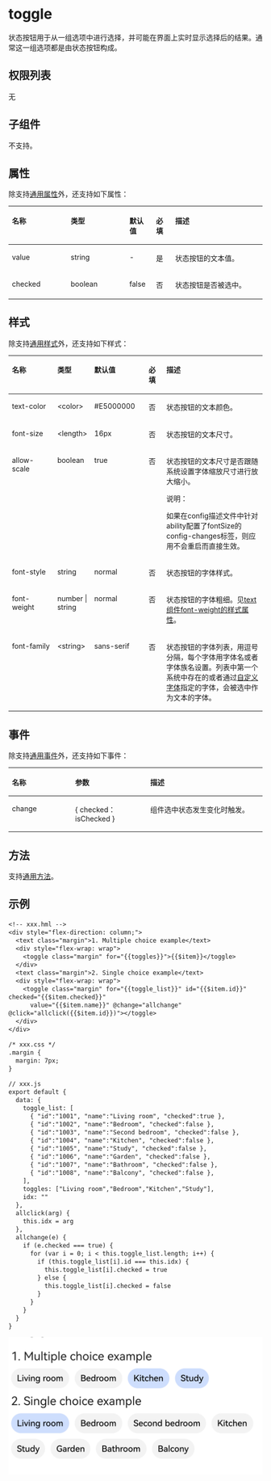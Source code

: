 # toggle<a name="ZH-CN_TOPIC_0000001127125082"></a>

状态按钮用于从一组选项中进行选择，并可能在界面上实时显示选择后的结果。通常这一组选项都是由状态按钮构成。

## 权限列表<a name="section11257113618419"></a>

无

## 子组件<a name="section9288143101012"></a>

不支持。

## 属性<a name="section2598341175212"></a>

除支持[通用属性](js-components-common-attributes.md)外，还支持如下属性：

<table><thead align="left"><tr><th class="cellrowborder" valign="top" width="23.119999999999997%" id="mcps1.1.6.1.1"><p>名称</p>
</th>
<th class="cellrowborder" valign="top" width="23.119999999999997%" id="mcps1.1.6.1.2"><p>类型</p>
</th>
<th class="cellrowborder" valign="top" width="10.48%" id="mcps1.1.6.1.3"><p>默认值</p>
</th>
<th class="cellrowborder" valign="top" width="7.5200000000000005%" id="mcps1.1.6.1.4"><p>必填</p>
</th>
<th class="cellrowborder" valign="top" width="35.76%" id="mcps1.1.6.1.5"><p>描述</p>
</th>
</tr>
</thead>
<tbody><tr><td class="cellrowborder" valign="top" width="23.119999999999997%" headers="mcps1.1.6.1.1 "><p>value</p>
</td>
<td class="cellrowborder" valign="top" width="23.119999999999997%" headers="mcps1.1.6.1.2 "><p>string</p>
</td>
<td class="cellrowborder" valign="top" width="10.48%" headers="mcps1.1.6.1.3 "><p>-</p>
</td>
<td class="cellrowborder" valign="top" width="7.5200000000000005%" headers="mcps1.1.6.1.4 "><p>是</p>
</td>
<td class="cellrowborder" valign="top" width="35.76%" headers="mcps1.1.6.1.5 "><p>状态按钮的文本值。</p>
</td>
</tr>
<tr><td class="cellrowborder" valign="top" width="23.119999999999997%" headers="mcps1.1.6.1.1 "><p>checked</p>
</td>
<td class="cellrowborder" valign="top" width="23.119999999999997%" headers="mcps1.1.6.1.2 "><p>boolean</p>
</td>
<td class="cellrowborder" valign="top" width="10.48%" headers="mcps1.1.6.1.3 "><p>false</p>
</td>
<td class="cellrowborder" valign="top" width="7.5200000000000005%" headers="mcps1.1.6.1.4 "><p>否</p>
</td>
<td class="cellrowborder" valign="top" width="35.76%" headers="mcps1.1.6.1.5 "><p>状态按钮是否被选中。</p>
</td>
</tr>
</tbody>
</table>

## 样式<a name="section3655917541"></a>

除支持[通用样式](js-components-common-styles.md)外，还支持如下样式：

<table><thead align="left"><tr><th class="cellrowborder" valign="top" width="17.928207179282072%" id="mcps1.1.6.1.1"><p>名称</p>
</th>
<th class="cellrowborder" valign="top" width="14.088591140885912%" id="mcps1.1.6.1.2"><p>类型</p>
</th>
<th class="cellrowborder" valign="top" width="21.41785821417858%" id="mcps1.1.6.1.3"><p>默认值</p>
</th>
<th class="cellrowborder" valign="top" width="6.979302069793021%" id="mcps1.1.6.1.4"><p>必填</p>
</th>
<th class="cellrowborder" valign="top" width="39.58604139586041%" id="mcps1.1.6.1.5"><p>描述</p>
</th>
</tr>
</thead>
<tbody><tr><td class="cellrowborder" valign="top" width="17.928207179282072%" headers="mcps1.1.6.1.1 "><p>text-color</p>
</td>
<td class="cellrowborder" valign="top" width="14.088591140885912%" headers="mcps1.1.6.1.2 "><p>&lt;color&gt;</p>
</td>
<td class="cellrowborder" valign="top" width="21.41785821417858%" headers="mcps1.1.6.1.3 "><p>#E5000000</p>
</td>
<td class="cellrowborder" valign="top" width="6.979302069793021%" headers="mcps1.1.6.1.4 "><p>否</p>
</td>
<td class="cellrowborder" valign="top" width="39.58604139586041%" headers="mcps1.1.6.1.5 "><p>状态按钮的文本颜色。</p>
</td>
</tr>
<tr><td class="cellrowborder" valign="top" width="17.928207179282072%" headers="mcps1.1.6.1.1 "><p>font-size</p>
</td>
<td class="cellrowborder" valign="top" width="14.088591140885912%" headers="mcps1.1.6.1.2 "><p>&lt;length&gt;</p>
</td>
<td class="cellrowborder" valign="top" width="21.41785821417858%" headers="mcps1.1.6.1.3 "><p>16px</p>
</td>
<td class="cellrowborder" valign="top" width="6.979302069793021%" headers="mcps1.1.6.1.4 "><p>否</p>
</td>
<td class="cellrowborder" valign="top" width="39.58604139586041%" headers="mcps1.1.6.1.5 "><p>状态按钮的文本尺寸。</p>
</td>
</tr>
<tr><td class="cellrowborder" valign="top" width="17.928207179282072%" headers="mcps1.1.6.1.1 "><p>allow-scale</p>
</td>
<td class="cellrowborder" valign="top" width="14.088591140885912%" headers="mcps1.1.6.1.2 "><p>boolean</p>
</td>
<td class="cellrowborder" valign="top" width="21.41785821417858%" headers="mcps1.1.6.1.3 "><p>true</p>
</td>
<td class="cellrowborder" valign="top" width="6.979302069793021%" headers="mcps1.1.6.1.4 "><p>否</p>
</td>
<td class="cellrowborder" valign="top" width="39.58604139586041%" headers="mcps1.1.6.1.5 "><p>状态按钮的文本尺寸是否跟随系统设置字体缩放尺寸进行放大缩小。</p>
<div class="note"><span class="notetitle"> 说明： </span><div class="notebody"><p>如果在config描述文件中针对ability配置了fontSize的config-changes标签，则应用不会重启而直接生效。</p>
</div></div>
</td>
</tr>
<tr><td class="cellrowborder" valign="top" width="17.928207179282072%" headers="mcps1.1.6.1.1 "><p>font-style</p>
</td>
<td class="cellrowborder" valign="top" width="14.088591140885912%" headers="mcps1.1.6.1.2 "><p>string</p>
</td>
<td class="cellrowborder" valign="top" width="21.41785821417858%" headers="mcps1.1.6.1.3 "><p>normal</p>
</td>
<td class="cellrowborder" valign="top" width="6.979302069793021%" headers="mcps1.1.6.1.4 "><p>否</p>
</td>
<td class="cellrowborder" valign="top" width="39.58604139586041%" headers="mcps1.1.6.1.5 "><p>状态按钮的字体样式。</p>
</td>
</tr>
<tr><td class="cellrowborder" valign="top" width="17.928207179282072%" headers="mcps1.1.6.1.1 "><p>font-weight</p>
</td>
<td class="cellrowborder" valign="top" width="14.088591140885912%" headers="mcps1.1.6.1.2 "><p>number | string</p>
</td>
<td class="cellrowborder" valign="top" width="21.41785821417858%" headers="mcps1.1.6.1.3 "><p>normal</p>
</td>
<td class="cellrowborder" valign="top" width="6.979302069793021%" headers="mcps1.1.6.1.4 "><p>否</p>
</td>
<td class="cellrowborder" valign="top" width="39.58604139586041%" headers="mcps1.1.6.1.5 "><p>状态按钮的字体粗细。见<a href="js-components-basic-text.md#section5775351116">text组件font-weight的样式属性</a>。</p>
</td>
</tr>
<tr><td class="cellrowborder" valign="top" width="17.928207179282072%" headers="mcps1.1.6.1.1 "><p>font-family</p>
</td>
<td class="cellrowborder" valign="top" width="14.088591140885912%" headers="mcps1.1.6.1.2 "><p>&lt;string&gt;</p>
</td>
<td class="cellrowborder" valign="top" width="21.41785821417858%" headers="mcps1.1.6.1.3 "><p>sans-serif</p>
</td>
<td class="cellrowborder" valign="top" width="6.979302069793021%" headers="mcps1.1.6.1.4 "><p>否</p>
</td>
<td class="cellrowborder" valign="top" width="39.58604139586041%" headers="mcps1.1.6.1.5 "><p>状态按钮的字体列表，用逗号分隔，每个字体用字体名或者字体族名设置。列表中第一个系统中存在的或者通过<a href="js-components-common-customizing-font.md">自定义字体</a>指定的字体，会被选中作为文本的字体。</p>
</td>
</tr>
</tbody>
</table>

## 事件<a name="section3892191911214"></a>

除支持[通用事件](js-components-common-events.md)外，还支持如下事件：

<table><thead align="left"><tr><th class="cellrowborder" valign="top" width="24.852485248524854%" id="mcps1.1.4.1.1"><p>名称</p>
</th>
<th class="cellrowborder" valign="top" width="29.552955295529554%" id="mcps1.1.4.1.2"><p>参数</p>
</th>
<th class="cellrowborder" valign="top" width="45.5945594559456%" id="mcps1.1.4.1.3"><p>描述</p>
</th>
</tr>
</thead>
<tbody><tr><td class="cellrowborder" valign="top" width="24.852485248524854%" headers="mcps1.1.4.1.1 "><p>change</p>
</td>
<td class="cellrowborder" valign="top" width="29.552955295529554%" headers="mcps1.1.4.1.2 "><p>{ checked：isChecked }</p>
</td>
<td class="cellrowborder" valign="top" width="45.5945594559456%" headers="mcps1.1.4.1.3 "><p>组件选中状态发生变化时触发。</p>
</td>
</tr>
</tbody>
</table>

## 方法<a name="section2279124532420"></a>

支持[通用方法](js-components-common-methods.md)。

## 示例<a name="section520313404174"></a>

```
<!-- xxx.hml -->
<div style="flex-direction: column;">
  <text class="margin">1. Multiple choice example</text>
  <div style="flex-wrap: wrap">
    <toggle class="margin" for="{{toggles}}">{{$item}}</toggle>
  </div>
  <text class="margin">2. Single choice example</text>
  <div style="flex-wrap: wrap">
    <toggle class="margin" for="{{toggle_list}}" id="{{$item.id}}" checked="{{$item.checked}}" 
      value="{{$item.name}}" @change="allchange" @click="allclick({{$item.id}})"></toggle>
  </div>
</div>
```

```
/* xxx.css */
.margin {
  margin: 7px;
}
```

```
// xxx.js
export default {
  data: {
    toggle_list: [
      { "id":"1001", "name":"Living room", "checked":true },
      { "id":"1002", "name":"Bedroom", "checked":false },
      { "id":"1003", "name":"Second bedroom", "checked":false },
      { "id":"1004", "name":"Kitchen", "checked":false },
      { "id":"1005", "name":"Study", "checked":false },
      { "id":"1006", "name":"Garden", "checked":false },
      { "id":"1007", "name":"Bathroom", "checked":false },
      { "id":"1008", "name":"Balcony", "checked":false },
    ],
    toggles: ["Living room","Bedroom","Kitchen","Study"],
    idx: ""
  },
  allclick(arg) {
    this.idx = arg
  },
  allchange(e) {
    if (e.checked === true) {
      for (var i = 0; i < this.toggle_list.length; i++) {
        if (this.toggle_list[i].id === this.idx) {
          this.toggle_list[i].checked = true
        } else {
          this.toggle_list[i].checked = false
        }
      }
    }
  }
}
```

![](figures/screenshot.png)

